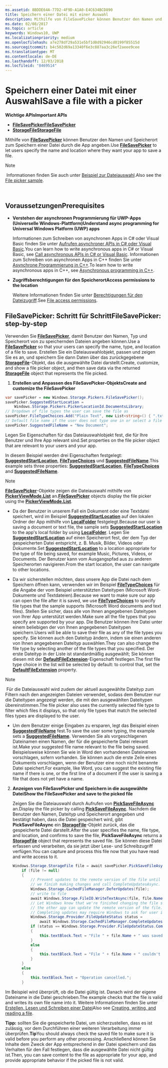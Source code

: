 ```yaml
---
ms.assetid: 8BDDE64A-77D2-4F9D-A1A0-E4C634BCD890
title: Speichern einer Datei mit einer Auswahl
description: Mithilfe von FileSavePicker können Benutzer den Namen und Speicherort zum Speichern einer Datei durch die App angeben.
ms.date: 02/08/2017
ms.topic: article
keywords: Windows10, UWP
ms.localizationpriority: medium
ms.openlocfilehash: a7e278df29a531e5bf1d0d92946cd0199f85515d
ms.sourcegitcommit: b4c502d69a13340f6e3c887aa3c26ef2aeee9cee
ms.translationtype: MT
ms.contentlocale: de-DE
ms.lasthandoff: 12/03/2018
ms.locfileid: "8469514"
---
```

# <a name="save-a-file-with-a-picker"></a><span data-ttu-id="27845-104">Speichern einer Datei mit einer Auswahl</span><span class="sxs-lookup"><span data-stu-id="27845-104">Save a file with a picker</span></span>

**<span data-ttu-id="27845-105">Wichtige APIs</span><span class="sxs-lookup"><span data-stu-id="27845-105">Important APIs</span></span>**

-   [**<span data-ttu-id="27845-106">FileSavePicker</span><span class="sxs-lookup"><span data-stu-id="27845-106">FileSavePicker</span></span>**](https://msdn.microsoft.com/library/windows/apps/br207871)
-   [**<span data-ttu-id="27845-107">StorageFile</span><span class="sxs-lookup"><span data-stu-id="27845-107">StorageFile</span></span>**](https://msdn.microsoft.com/library/windows/apps/br227171)

<span data-ttu-id="27845-108">Mithilfe von [**FileSavePicker**](https://msdn.microsoft.com/library/windows/apps/br207871) können Benutzer den Namen und Speicherort zum Speichern einer Datei durch die App angeben.</span><span class="sxs-lookup"><span data-stu-id="27845-108">Use [**FileSavePicker**](https://msdn.microsoft.com/library/windows/apps/br207871) to let users specify the name and location where they want your app to save a file.</span></span>

> [!NOTE]
> <span data-ttu-id="27845-109">Informationen finden Sie auch unter [Beispiel zur Dateiauswahl](http://go.microsoft.com/fwlink/p/?linkid=619994).</span><span class="sxs-lookup"><span data-stu-id="27845-109">Also see the [File picker sample](http://go.microsoft.com/fwlink/p/?linkid=619994).</span></span>

 

## <a name="prerequisites"></a><span data-ttu-id="27845-110">Voraussetzungen</span><span class="sxs-lookup"><span data-stu-id="27845-110">Prerequisites</span></span>


-   **<span data-ttu-id="27845-111">Verstehen der asynchronen Programmierung für UWP-Apps (Universelle Windows-Plattform)</span><span class="sxs-lookup"><span data-stu-id="27845-111">Understand async programming for Universal Windows Platform (UWP) apps</span></span>**

    <span data-ttu-id="27845-112">Informationen zum Schreiben von asynchronen Apps in C# oder Visual Basic finden Sie unter [Aufrufen asynchroner APIs in C# oder Visual Basic](https://msdn.microsoft.com/library/windows/apps/mt187337).</span><span class="sxs-lookup"><span data-stu-id="27845-112">You can learn how to write asynchronous apps in C# or Visual Basic, see [Call asynchronous APIs in C# or Visual Basic](https://msdn.microsoft.com/library/windows/apps/mt187337).</span></span> <span data-ttu-id="27845-113">Informationen zum Schreiben von asynchronen Apps in C++ finden Sie unter [Asynchrone Programmierung in C++](https://msdn.microsoft.com/library/windows/apps/mt187334).</span><span class="sxs-lookup"><span data-stu-id="27845-113">To learn how to write asynchronous apps in C++, see [Asynchronous programming in C++](https://msdn.microsoft.com/library/windows/apps/mt187334).</span></span>

-   **<span data-ttu-id="27845-114">Zugriffsberechtigungen für den Speicherort</span><span class="sxs-lookup"><span data-stu-id="27845-114">Access permissions to the location</span></span>**

    <span data-ttu-id="27845-115">Weitere Informationen finden Sie unter [Berechtigungen für den Dateizugriff](file-access-permissions.md).</span><span class="sxs-lookup"><span data-stu-id="27845-115">See [File access permissions](file-access-permissions.md).</span></span>

## <a name="filesavepicker-step-by-step"></a><span data-ttu-id="27845-116">FileSavePicker: Schritt für Schritt</span><span class="sxs-lookup"><span data-stu-id="27845-116">FileSavePicker: step-by-step</span></span>

<span data-ttu-id="27845-117">Verwenden Sie [**FileSavePicker**](https://msdn.microsoft.com/library/windows/apps/br207871), damit Benutzer den Namen, Typ und Speicherort von zu speichernden Dateien angeben können.</span><span class="sxs-lookup"><span data-stu-id="27845-117">Use a [**FileSavePicker**](https://msdn.microsoft.com/library/windows/apps/br207871) so that your users can specify the name, type, and location of a file to save.</span></span> <span data-ttu-id="27845-118">Erstellen Sie ein Dateiauswahlobjekt, passen und zeigen Sie es an, und speichern Sie dann Daten über das zurückgegebene [**StorageFile**](https://msdn.microsoft.com/library/windows/apps/br227171)-Objekt, das die ausgewählte Datei darstellt.</span><span class="sxs-lookup"><span data-stu-id="27845-118">Create, customize, and show a file picker object, and then save data via the returned [**StorageFile**](https://msdn.microsoft.com/library/windows/apps/br227171) object that represents the file picked.</span></span>

1.  **<span data-ttu-id="27845-119">Erstellen und Anpassen des FileSavePicker-Objekts</span><span class="sxs-lookup"><span data-stu-id="27845-119">Create and customize the FileSavePicker</span></span>**

```cs
var savePicker = new Windows.Storage.Pickers.FileSavePicker();
savePicker.SuggestedStartLocation =
    Windows.Storage.Pickers.PickerLocationId.DocumentsLibrary;
// Dropdown of file types the user can save the file as
savePicker.FileTypeChoices.Add("Plain Text", new List<string>() { ".txt" });
// Default file name if the user does not type one in or select a file to replace
savePicker.SuggestedFileName = "New Document";
```

<span data-ttu-id="27845-120">Legen Sie Eigenschaften für das Dateiauswahlobjekt fest, die für Ihre Benutzer und Ihre App relevant sind.</span><span class="sxs-lookup"><span data-stu-id="27845-120">Set properties on the file picker object that are relevant to your users and your app.</span></span>

<span data-ttu-id="27845-121">In diesem Beispiel werden drei Eigenschaften festgelegt: [**SuggestedStartLocation**](https://msdn.microsoft.com/library/windows/apps/br207880), [**FileTypeChoices**](https://msdn.microsoft.com/library/windows/apps/br207875) und [**SuggestedFileName**](https://msdn.microsoft.com/library/windows/apps/br207878).</span><span class="sxs-lookup"><span data-stu-id="27845-121">This example sets three properties: [**SuggestedStartLocation**](https://msdn.microsoft.com/library/windows/apps/br207880), [**FileTypeChoices**](https://msdn.microsoft.com/library/windows/apps/br207875) and [**SuggestedFileName**](https://msdn.microsoft.com/library/windows/apps/br207878).</span></span>

> [!NOTE]
><span data-ttu-id="27845-122">[**FileSavePicker**](https://msdn.microsoft.com/library/windows/apps/br207871)-Objekte zeigen die Dateiauswahl mithilfe von [**PickerViewMode.List**](https://msdn.microsoft.com/library/windows/apps/br207891) an.</span><span class="sxs-lookup"><span data-stu-id="27845-122">[**FileSavePicker**](https://msdn.microsoft.com/library/windows/apps/br207871) objects display the file picker using the [**PickerViewMode.List**](https://msdn.microsoft.com/library/windows/apps/br207891).</span></span>
     
- <span data-ttu-id="27845-123">Da der Benutzer in unserem Fall ein Dokument oder eine Textdatei speichert, wird im Beispiel [**SuggestedStartLocation**](https://msdn.microsoft.com/library/windows/apps/br207880) auf den lokalen Ordner der App mithilfe von [**LocalFolder**](https://msdn.microsoft.com/library/windows/apps/br241621) festgelegt.</span><span class="sxs-lookup"><span data-stu-id="27845-123">Because our user is saving a document or text file, the sample sets [**SuggestedStartLocation**](https://msdn.microsoft.com/library/windows/apps/br207880) to the app's local folder by using [**LocalFolder**](https://msdn.microsoft.com/library/windows/apps/br241621).</span></span> <span data-ttu-id="27845-124">Legen Sie [**SuggestedStartLocation**](https://msdn.microsoft.com/library/windows/apps/br207854) auf einen Speicherort fest, der dem Typ der gespeicherten Datei entspricht, z. B. Musik, Bilder, Videos oder Dokumente.</span><span class="sxs-lookup"><span data-stu-id="27845-124">Set [**SuggestedStartLocation**](https://msdn.microsoft.com/library/windows/apps/br207854) to a location appropriate for the type of file being saved, for example Music, Pictures, Videos, or Documents.</span></span> <span data-ttu-id="27845-125">Der Benutzer kann vom Ausgangspfad aus zu anderen Speicherorten navigieren.</span><span class="sxs-lookup"><span data-stu-id="27845-125">From the start location, the user can navigate to other locations.</span></span>

- <span data-ttu-id="27845-126">Da wir sicherstellen möchten, dass unsere App die Datei nach dem Speichern öffnen kann, verwenden wir im Beispiel [**FileTypeChoices**](https://msdn.microsoft.com/library/windows/apps/br207875) für die Angabe der vom Beispiel unterstützten Dateitypen (Microsoft Word-Dokumente und Textdateien).</span><span class="sxs-lookup"><span data-stu-id="27845-126">Because we want to make sure our app can open the file after it is saved, we use [**FileTypeChoices**](https://msdn.microsoft.com/library/windows/apps/br207875) to specify file types that the sample supports (Microsoft Word documents and text files).</span></span> <span data-ttu-id="27845-127">Stellen Sie sicher, dass alle von Ihnen angegebenen Dateitypen von Ihrer App unterstützt werden.</span><span class="sxs-lookup"><span data-stu-id="27845-127">Make sure all the file types that you specify are supported by your app.</span></span> <span data-ttu-id="27845-128">Die Benutzer können ihre Datei unter einem beliebigen der von Ihnen angegebenen Dateitypen speichern.</span><span class="sxs-lookup"><span data-stu-id="27845-128">Users will be able to save their file as any of the file types you specify.</span></span> <span data-ttu-id="27845-129">Sie können auch den Dateityp ändern, indem sie einen anderen von Ihnen angegebenen Dateityp auswählen.</span><span class="sxs-lookup"><span data-stu-id="27845-129">They can also change the file type by selecting another of the file types that you specified.</span></span> <span data-ttu-id="27845-130">Der erste Dateityp in der Liste ist standardmäßig ausgewählt; Sie können diesen mit der [**DefaultFileExtension**](https://msdn.microsoft.com/library/windows/apps/br207873)-Eigenschaft festlegen.</span><span class="sxs-lookup"><span data-stu-id="27845-130">The first file type choice in the list will be selected by default: to control that, set the [**DefaultFileExtension**](https://msdn.microsoft.com/library/windows/apps/br207873) property.</span></span>

> [!NOTE]
> <span data-ttu-id="27845-131">Für die Dateiauswahl wird zudem der aktuell ausgewählte Dateityp zum Filtern nach den angezeigten Dateien verwendet, sodass dem Benutzer nur die Dateitypen angezeigt werden, die mit den ausgewählten Dateitypen übereinstimmen.</span><span class="sxs-lookup"><span data-stu-id="27845-131">The file picker also uses the currently selected file type to filter which files it displays, so that only file types that match the selected files types are displayed to the user.</span></span>

- <span data-ttu-id="27845-132">Um dem Benutzer einige Eingaben zu ersparen, legt das Beispiel einen [**SuggestedFileName**](https://msdn.microsoft.com/library/windows/apps/br207878) fest.</span><span class="sxs-lookup"><span data-stu-id="27845-132">To save the user some typing, the example sets a [**SuggestedFileName**](https://msdn.microsoft.com/library/windows/apps/br207878).</span></span> <span data-ttu-id="27845-133">Verwenden Sie als vorgeschlagenen Dateinamen einen Namen, der für die gespeicherte Datei relevant ist.</span><span class="sxs-lookup"><span data-stu-id="27845-133">Make your suggested file name relevant to the file being saved.</span></span> <span data-ttu-id="27845-134">Beispielsweise können Sie wie in Word den vorhandenen Dateinamen vorschlagen, sofern vorhanden. Sie können auch die erste Zeile eines Dokuments vorschlagen, wenn der Benutzer eine noch nicht benannte Datei speichert.</span><span class="sxs-lookup"><span data-stu-id="27845-134">For example, like Word, you can suggest the existing file name if there is one, or the first line of a document if the user is saving a file that does not yet have a name.</span></span>

2.  **<span data-ttu-id="27845-135">Anzeigen von FileSavePicker und Speichern in die ausgewählte Datei</span><span class="sxs-lookup"><span data-stu-id="27845-135">Show the FileSavePicker and save to the picked file</span></span>**

    <span data-ttu-id="27845-136">Zeigen Sie die Dateiauswahl durch Aufrufen von [**PickSaveFileAsync**](https://msdn.microsoft.com/library/windows/apps/br207876) an.</span><span class="sxs-lookup"><span data-stu-id="27845-136">Display the file picker by calling [**PickSaveFileAsync**](https://msdn.microsoft.com/library/windows/apps/br207876).</span></span> <span data-ttu-id="27845-137">Nachdem die Benutzer den Namen, Dateityp und Speicherort angegeben und bestätigt haben, dass die Datei gespeichert wird, gibt **PickSaveFileAsync** ein [**StorageFile**](https://msdn.microsoft.com/library/windows/apps/br227171)-Objekt zurück, das die gespeicherte Datei darstellt.</span><span class="sxs-lookup"><span data-stu-id="27845-137">After the user specifies the name, file type, and location, and confirms to save the file, **PickSaveFileAsync** returns a [**StorageFile**](https://msdn.microsoft.com/library/windows/apps/br227171) object that represents the saved file.</span></span> <span data-ttu-id="27845-138">Sie können diese Datei erfassen und verarbeiten, da sie jetzt über Lese- und Schreibzugriff verfügen.</span><span class="sxs-lookup"><span data-stu-id="27845-138">You can capture and process this file now that you have read and write access to it.</span></span>

    ```cs
    Windows.Storage.StorageFile file = await savePicker.PickSaveFileAsync();
        if (file != null)
        {
            // Prevent updates to the remote version of the file until
            // we finish making changes and call CompleteUpdatesAsync.
            Windows.Storage.CachedFileManager.DeferUpdates(file);
            // write to file
            await Windows.Storage.FileIO.WriteTextAsync(file, file.Name);
            // Let Windows know that we're finished changing the file so
            // the other app can update the remote version of the file.
            // Completing updates may require Windows to ask for user input.
            Windows.Storage.Provider.FileUpdateStatus status =
                await Windows.Storage.CachedFileManager.CompleteUpdatesAsync(file);
            if (status == Windows.Storage.Provider.FileUpdateStatus.Complete)
            {
                this.textBlock.Text = "File " + file.Name + " was saved.";
            }
            else
            {
                this.textBlock.Text = "File " + file.Name + " couldn't be saved.";
            }
        }
        else
        {
            this.textBlock.Text = "Operation cancelled.";
        }
    ```

<span data-ttu-id="27845-139">Im Beispiel wird überprüft, ob die Datei gültig ist. Danach wird der eigene Dateiname in die Datei geschrieben.</span><span class="sxs-lookup"><span data-stu-id="27845-139">The example checks that the file is valid and writes its own file name into it.</span></span> <span data-ttu-id="27845-140">Weitere Informationen finden Sie unter [Erstellen, Lesen und Schreiben einer Datei](quickstart-reading-and-writing-files.md)</span><span class="sxs-lookup"><span data-stu-id="27845-140">Also see [Creating, writing, and reading a file](quickstart-reading-and-writing-files.md).</span></span>

<span data-ttu-id="27845-141">**Tipp:** sollten Sie die gespeicherte Datei, um sicherzustellen, dass es ist zulässig, vor dem Durchführen einer weiteren Verarbeitung immer überprüfen.</span><span class="sxs-lookup"><span data-stu-id="27845-141">**Tip**You should always check the saved file to make sure it is valid before you perform any other processing.</span></span> <span data-ttu-id="27845-142">Anschließend können Sie Inhalte dem Zweck der App entsprechend in der Datei speichern und das Verhalten für den Fall festlegen, dass die ausgewählte Datei nicht gültig ist.</span><span class="sxs-lookup"><span data-stu-id="27845-142">Then, you can save content to the file as appropriate for your app, and provide appropriate behavior if the picked file is not valid.</span></span>
